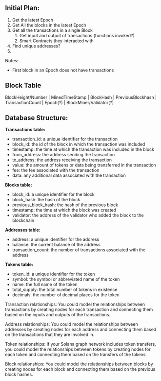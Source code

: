 Initial Plan: 
---
1. Get the latest Epoch
2. Get All the blocks in the latest Epoch
3. Get all the transactions in a single Block
   1. Get input and output of transactions (functions invoked?)
   2. Smart Contracts they interacted with
4. Find unique addresses?
5. 

Notes:

- First block in an Epoch does not have transactions

Block Table
---
BlockHeight/Number | MinedTimeStamp | BlockHash | PreviousBlockhash | TransactionCount | Epoch(?) | BlockMiner/Validator(?)


Database Structure: 
--- 
**Transactions table:**
- transaction_id: a unique identifier for the transaction
- block_id: the id of the block in which the transaction was included
- timestamp: the time at which the transaction was included in the block
- from_address: the address sending the transaction
- to_address: the address receiving the transaction
- value: the amount of tokens or data being transferred in the transaction
- fee: the fee associated with the transaction
- data: any additional data associated with the transaction

**Blocks table:**
- block_id: a unique identifier for the block
- block_hash: the hash of the block
- previous_block_hash: the hash of the previous block
- timestamp: the time at which the block was created
- validator: the address of the validator who added the block to the blockchain

**Addresses table:**
- address: a unique identifier for the address
- balance: the current balance of the address
- transaction_count: the number of transactions associated with the address

**Tokens table:**
- token_id: a unique identifier for the token
- symbol: the symbol or abbreviated name of the token
- name: the full name of the token
- total_supply: the total number of tokens in existence
- decimals: the number of decimal places for the token


Transaction relationships: You could model the relationships between transactions by creating nodes for each transaction and connecting them based on the inputs and outputs of the transactions.

Address relationships: You could model the relationships between addresses by creating nodes for each address and connecting them based on the transactions that they are involved in.

Token relationships: If your Solana graph network includes token transfers, you could model the relationships between tokens by creating nodes for each token and connecting them based on the transfers of the tokens.

Block relationships: You could model the relationships between blocks by creating nodes for each block and connecting them based on the previous block hashes.